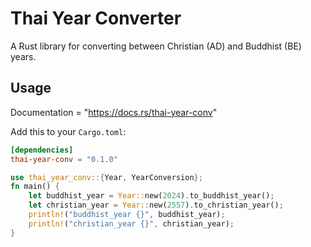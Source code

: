 # Thai Year Converter

A Rust library for converting between Christian (AD) and Buddhist (BE) years.

## Usage
Documentation = "https://docs.rs/thai-year-conv"

Add this to your `Cargo.toml`:

```toml
[dependencies]
thai-year-conv = "0.1.0"
```

```Rust
use thai_year_conv::{Year, YearConversion};
fn main() {
    let buddhist_year = Year::new(2024).to_buddhist_year();
    let christian_year = Year::new(2557).to_christian_year();
    println!("buddhist_year {}", buddhist_year);
    println!("christian_year {}", christian_year);
}

```